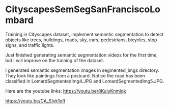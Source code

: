 # CityscapesSemSegSanFranciscoLombard
Training in Cityscapes dataset, implement semantic segmentation to detect objects like trees, buildings, roads, sky, cars, pedestrians, bicycles, stop signs, and traffic lights. 

Just finished generating semantic segmentation videos for the first time, but I will improve on the training of the dataset.

I generated semantic segmentation images in segmented_imgs directory.  They look like paintings from a postcard.
Notice the road has been classified in LomardSegmentedImg4.JPG and LomardSegmentedImg5.JPG.

Here are the youtube links:
https://youtu.be/8KuIyKnmlqk

https://youtu.be/CA_SIvk1efI
